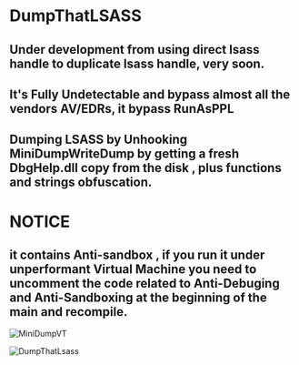 # DumpThatLSASS
## Under development from using direct lsass handle to duplicate lsass handle, very soon.  
## It's Fully Undetectable and bypass almost all the vendors AV/EDRs, it bypass RunAsPPL    
## Dumping LSASS by Unhooking MiniDumpWriteDump  by getting a fresh DbgHelp.dll copy from the disk , plus functions and strings obfuscation.  

# NOTICE  
## it contains Anti-sandbox , if you run it under unperformant Virtual Machine you need to uncomment the code related to Anti-Debuging and Anti-Sandboxing at the beginning of the main and recompile.


![MiniDumpVT](https://user-images.githubusercontent.com/110354855/192162534-0d249f3f-2361-44e8-b8b1-efb9df9c69a6.png)


![DumpThatLsass](https://user-images.githubusercontent.com/110354855/192162544-f49a10a5-1b6d-42af-98e5-e3d2117dc09d.png)
